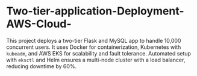 # Two-tier-application-Deployment-AWS-Cloud-
This project deploys a two-tier Flask and MySQL app to handle 10,000 concurrent users. It uses Docker for containerization, Kubernetes with `kubeadm`, and AWS EKS for scalability and fault tolerance. Automated setup with `eksctl` and Helm ensures a multi-node cluster with a load balancer, reducing downtime by 60%.
